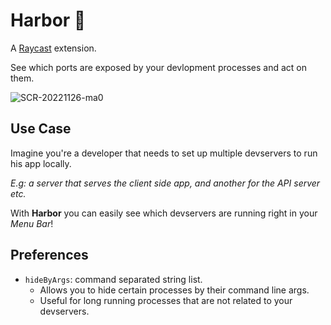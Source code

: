 # Harbor 🚢

A [Raycast](https://www.raycast.com/) extension.

See which ports are exposed by your devlopment processes and act on them.

![SCR-20221126-ma0](https://user-images.githubusercontent.com/6196971/204099882-673e939f-9c48-4a28-8dea-eb192e0f5f75.png)

## Use Case

Imagine you're a developer that needs to set up multiple devservers to run his app locally.

_E.g: a server that serves the client side app, and another for the API server etc._

With **Harbor** you can easily see which devservers are running right in your _Menu Bar_!

## Preferences

* `hideByArgs`: command separated string list.
  * Allows you to hide certain processes by their command line args.
  * Useful for long running processes that are not related to your devservers.
